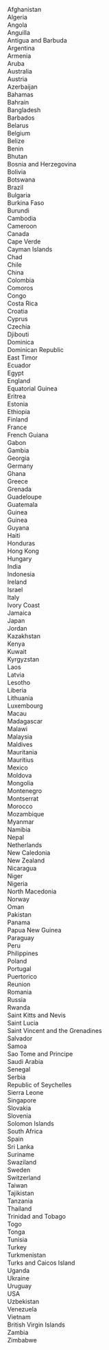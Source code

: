 <option value="afghanistan">Afghanistan</option>
<option value="algeria">Algeria</option>
<option value="angola">Angola</option>
<option value="anguilla">Anguilla</option>
<option value="antiguaandbarbuda">Antigua and Barbuda</option>
<option value="argentina">Argentina</option>
<option value="armenia">Armenia</option>
<option value="aruba">Aruba</option>
<option value="australia">Australia</option>
<option value="austria">Austria</option>
<option value="azerbaijan">Azerbaijan</option>
<option value="bahamas">Bahamas</option>
<option value="bahrain">Bahrain</option>
<option value="bangladesh">Bangladesh</option>
<option value="barbados">Barbados</option>
<option value="belarus">Belarus</option>
<option value="belgium">Belgium</option>
<option value="belize">Belize</option>
<option value="benin">Benin</option>
<option value="bhutane">Bhutan</option>
<option value="bih">Bosnia and Herzegovina</option>
<option value="bolivia">Bolivia</option>
<option value="botswana">Botswana</option>
<option value="brazil">Brazil</option>
<option value="bulgaria">Bulgaria</option>
<option value="burkinafaso">Burkina Faso</option>
<option value="burundi">Burundi</option>
<option value="cambodia">Cambodia</option>
<option value="cameroon">Cameroon</option>
<option value="canada">Canada</option>
<option value="capeverde">Cape Verde</option>
<option value="caymanislands">Cayman Islands</option>
<option value="chad">Chad</option>
<option value="chile">Chile</option>
<option value="china">China</option>
<option value="colombia">Colombia</option>
<option value="comoros">Comoros</option>
<option value="congo">Congo</option>
<option value="costarica">Costa Rica</option>
<option value="croatia">Croatia</option>
<option value="cyprus">Cyprus</option>
<option value="czech">Czechia</option>
<option value="djibouti">Djibouti</option>
<option value="dominica">Dominica</option>
<option value="dominicana">Dominican Republic</option>
<option value="easttimor">East Timor</option>
<option value="ecuador">Ecuador</option>
<option value="egypt">Egypt</option>
<option value="england">England</option>
<option value="equatorialguinea">Equatorial Guinea</option>
<option value="eritrea">Eritrea</option>
<option value="estonia">Estonia</option>
<option value="ethiopia">Ethiopia</option>
<option value="finland">Finland</option>
<option value="france">France</option>
<option value="frenchguiana">French Guiana</option>
<option value="gabon">Gabon</option>
<option value="gambia">Gambia</option>
<option value="georgia">Georgia</option>
<option value="germany">Germany</option>
<option value="ghana">Ghana</option>
<option value="greece">Greece</option>
<option value="grenada">Grenada</option>
<option value="guadeloupe">Guadeloupe</option>
<option value="guatemala">Guatemala</option>
<option value="guinea">Guinea</option>
<option value="guineabissau">Guinea</option>
<option value="guyana">Guyana</option>
<option value="haiti">Haiti</option>
<option value="honduras">Honduras</option>
<option value="hongkong">Hong Kong</option>
<option value="hungary">Hungary</option>
<option value="india">India</option>
<option value="indonesia">Indonesia</option>
<option value="ireland">Ireland</option>
<option value="israel">Israel</option>
<option value="italy">Italy</option>
<option value="ivorycoast">Ivory Coast</option>
<option value="jamaica">Jamaica</option>
<option value="japan">Japan</option>
<option value="jordan">Jordan</option>
<option value="kazakhstan">Kazakhstan</option>
<option value="kenya">Kenya</option>
<option value="kuwait">Kuwait</option>
<option value="kyrgyzstan">Kyrgyzstan</option>
<option value="laos">Laos</option>
<option value="latvia">Latvia</option>
<option value="lesotho">Lesotho</option>
<option value="liberia">Liberia</option>
<option value="lithuania">Lithuania</option>
<option value="luxembourg">Luxembourg</option>
<option value="macau">Macau</option>
<option value="madagascar">Madagascar</option>
<option value="malawi">Malawi</option>
<option value="malaysia">Malaysia</option>
<option value="maldives">Maldives</option>
<option value="mauritania">Mauritania</option>
<option value="mauritius">Mauritius</option>
<option value="mexico">Mexico</option>
<option value="moldova">Moldova</option>
<option value="mongolia">Mongolia</option>
<option value="montenegro">Montenegro</option>
<option value="montserrat">Montserrat</option>
<option value="morocco">Morocco</option>
<option value="mozambique">Mozambique</option>
<option value="myanmar">Myanmar</option>
<option value="namibia">Namibia</option>
<option value="nepal">Nepal</option>
<option value="netherlands">Netherlands</option>
<option value="newcaledonia">New Caledonia</option>
<option value="newzealand">New Zealand</option>
<option value="nicaragua">Nicaragua</option>
<option value="niger">Niger</option>
<option value="nigeria">Nigeria</option>
<option value="northmacedonia">North Macedonia</option>
<option value="norway">Norway</option>
<option value="oman">Oman</option>
<option value="pakistan">Pakistan</option>
<option value="panama">Panama</option>
<option value="papuanewguinea">Papua New Guinea</option>
<option value="paraguay">Paraguay</option>
<option value="peru">Peru</option>
<option value="philippines">Philippines</option>
<option value="poland">Poland</option>
<option value="portugal">Portugal</option>
<option value="puertorico">Puertorico</option>
<option value="reunion">Reunion</option>
<option value="romania">Romania</option>
<option value="russia">Russia</option>
<option value="rwanda">Rwanda</option>
<option value="saintkittsandnevis">Saint Kitts and Nevis</option>
<option value="saintlucia">Saint Lucia</option>
<option value="saintvincentandgrenadines">Saint Vincent and the Grenadines</option>
<option value="salvador">Salvador</option>
<option value="samoa">Samoa</option>
<option value="saotomeandprincipe">Sao Tome and Principe</option>
<option value="saudiarabia">Saudi Arabia</option>
<option value="senegal">Senegal</option>
<option value="serbia">Serbia</option>
<option value="seychelles">Republic of Seychelles</option>
<option value="sierraleone">Sierra Leone</option>
<option value="singapore">Singapore</option>
<option value="slovakia">Slovakia</option>
<option value="slovenia">Slovenia</option>
<option value="solomonislands">Solomon Islands</option>
<option value="southafrica">South Africa</option>
<option value="spain">Spain</option>
<option value="srilanka">Sri Lanka</option>
<option value="suriname">Suriname</option>
<option value="swaziland">Swaziland</option>
<option value="sweden">Sweden</option>
<option value="switzerland">Switzerland</option>
<option value="taiwan">Taiwan</option>
<option value="tajikistan">Tajikistan</option>
<option value="tanzania">Tanzania</option>
<option value="thailand">Thailand</option>
<option value="tit">Trinidad and Tobago</option>
<option value="togo">Togo</option>
<option value="tonga">Tonga</option>
<option value="tunisia">Tunisia</option>
<option value="turkey">Turkey</option>
<option value="turkmenistan">Turkmenistan</option>
<option value="turksandcaicos">Turks and Caicos Island</option>
<option value="uganda">Uganda</option>
<option value="ukraine">Ukraine</option>
<option value="uruguay">Uruguay</option>
<option value="usa">USA</option>
<option value="uzbekistan">Uzbekistan</option>
<option value="venezuela">Venezuela</option>
<option value="vietnam">Vietnam</option>
<option value="virginislands">British Virgin Islands</option>
<option value="zambia">Zambia</option>
<option value="zimbabwe">Zimbabwe</option>
